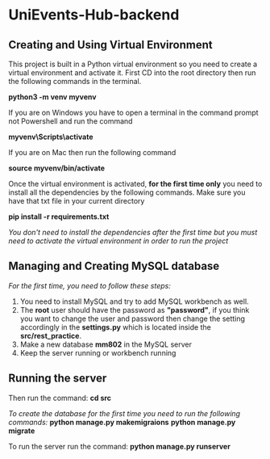 # UniEvents-Hub-backend
## Creating and Using Virtual Environment
This project is built in a Python virtual environment so you need to create a virtual environment and activate it.
First CD into the root directory then run the following commands in the terminal.

**python3 -m venv myvenv**

If you are on Windows you have to open a terminal in the command prompt not Powershell and run the command

**myvenv\Scripts\activate**

If you are on Mac then run the following command

**source myvenv/bin/activate**

Once the virtual environment is activated, **for the first time only** you need to install all the dependencies by the following commands. Make sure you have that txt file in your current directory

**pip install -r requirements.txt**

*You don't need to install the dependencies after the first time but you must need to activate the virtual environment in order to run the project*

## Managing and Creating MySQL database

*For the first time, you need to follow these steps:*

1. You need to install MySQL and try to add MySQL workbench as well.
2. The **root** user should have the password as **"password"**, if you think you want to change the user and password then change the setting accordingly in the **settings.py** which is located inside the **src/rest_practice**.
3. Make a new database **mm802** in the MySQL server
4. Keep the server running or workbench running

## Running the server 

Then run the command:
**cd src**

*To create the database for the first time you need to run the following commands:*
**python manage.py makemigraions**
**python manage.py migrate**

To run the server run the command:
**python manage.py runserver**

